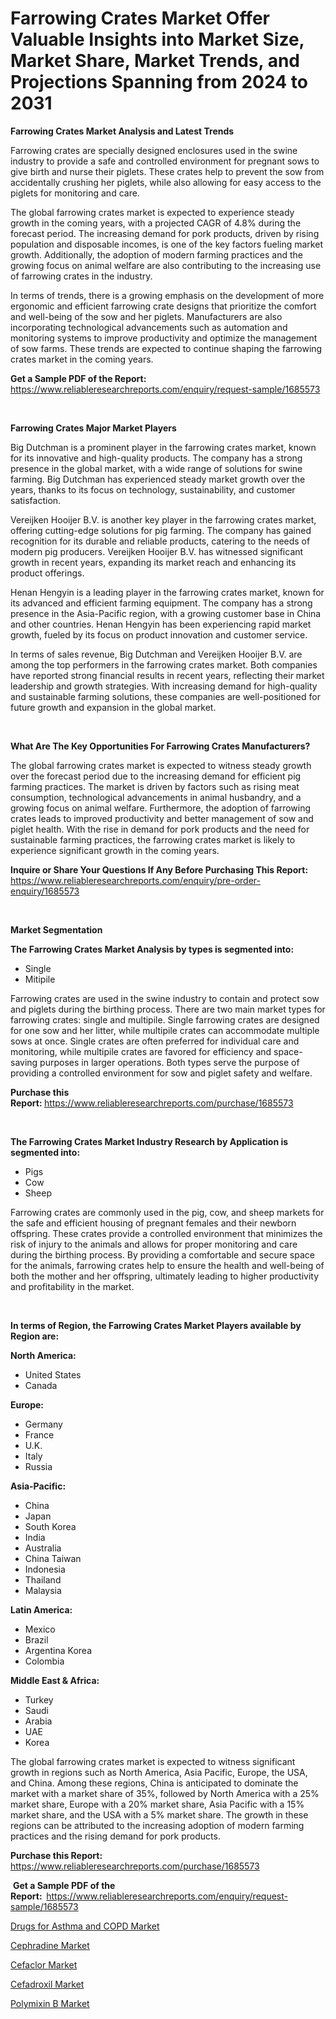 <p><h1>Farrowing Crates Market Offer Valuable Insights into Market Size, Market Share, Market Trends, and Projections Spanning from 2024 to 2031</h1></p><p><strong>Farrowing Crates Market Analysis and Latest Trends</strong></p>
<p><p>Farrowing crates are specially designed enclosures used in the swine industry to provide a safe and controlled environment for pregnant sows to give birth and nurse their piglets. These crates help to prevent the sow from accidentally crushing her piglets, while also allowing for easy access to the piglets for monitoring and care.</p><p>The global farrowing crates market is expected to experience steady growth in the coming years, with a projected CAGR of 4.8% during the forecast period. The increasing demand for pork products, driven by rising population and disposable incomes, is one of the key factors fueling market growth. Additionally, the adoption of modern farming practices and the growing focus on animal welfare are also contributing to the increasing use of farrowing crates in the industry.</p><p>In terms of trends, there is a growing emphasis on the development of more ergonomic and efficient farrowing crate designs that prioritize the comfort and well-being of the sow and her piglets. Manufacturers are also incorporating technological advancements such as automation and monitoring systems to improve productivity and optimize the management of sow farms. These trends are expected to continue shaping the farrowing crates market in the coming years.</p></p>
<p><strong>Get a Sample PDF of the Report:&nbsp;</strong> <a href="https://www.reliableresearchreports.com/enquiry/request-sample/1685573">https://www.reliableresearchreports.com/enquiry/request-sample/1685573</a></p>
<p>&nbsp;</p>
<p><strong>Farrowing Crates Major Market Players</strong></p>
<p><p>Big Dutchman is a prominent player in the farrowing crates market, known for its innovative and high-quality products. The company has a strong presence in the global market, with a wide range of solutions for swine farming. Big Dutchman has experienced steady market growth over the years, thanks to its focus on technology, sustainability, and customer satisfaction.</p><p>Vereijken Hooijer B.V. is another key player in the farrowing crates market, offering cutting-edge solutions for pig farming. The company has gained recognition for its durable and reliable products, catering to the needs of modern pig producers. Vereijken Hooijer B.V. has witnessed significant growth in recent years, expanding its market reach and enhancing its product offerings.</p><p>Henan Hengyin is a leading player in the farrowing crates market, known for its advanced and efficient farming equipment. The company has a strong presence in the Asia-Pacific region, with a growing customer base in China and other countries. Henan Hengyin has been experiencing rapid market growth, fueled by its focus on product innovation and customer service.</p><p>In terms of sales revenue, Big Dutchman and Vereijken Hooijer B.V. are among the top performers in the farrowing crates market. Both companies have reported strong financial results in recent years, reflecting their market leadership and growth strategies. With increasing demand for high-quality and sustainable farming solutions, these companies are well-positioned for future growth and expansion in the global market.</p></p>
<p>&nbsp;</p>
<p><strong>What Are The Key Opportunities For Farrowing Crates Manufacturers?</strong></p>
<p><p>The global farrowing crates market is expected to witness steady growth over the forecast period due to the increasing demand for efficient pig farming practices. The market is driven by factors such as rising meat consumption, technological advancements in animal husbandry, and a growing focus on animal welfare. Furthermore, the adoption of farrowing crates leads to improved productivity and better management of sow and piglet health. With the rise in demand for pork products and the need for sustainable farming practices, the farrowing crates market is likely to experience significant growth in the coming years.</p></p>
<p><strong>Inquire or Share Your Questions If Any Before Purchasing This Report:</strong> <a href="https://www.reliableresearchreports.com/enquiry/pre-order-enquiry/1685573">https://www.reliableresearchreports.com/enquiry/pre-order-enquiry/1685573</a></p>
<p>&nbsp;</p>
<p><strong>Market Segmentation</strong></p>
<p><strong>The Farrowing Crates Market Analysis by types is segmented into:</strong></p>
<p><ul><li>Single</li><li>Mitipile</li></ul></p>
<p><p>Farrowing crates are used in the swine industry to contain and protect sow and piglets during the birthing process. There are two main market types for farrowing crates: single and multipile. Single farrowing crates are designed for one sow and her litter, while multipile crates can accommodate multiple sows at once. Single crates are often preferred for individual care and monitoring, while multipile crates are favored for efficiency and space-saving purposes in larger operations. Both types serve the purpose of providing a controlled environment for sow and piglet safety and welfare.</p></p>
<p><strong>Purchase this Report:&nbsp;</strong><a href="https://www.reliableresearchreports.com/purchase/1685573">https://www.reliableresearchreports.com/purchase/1685573</a></p>
<p>&nbsp;</p>
<p><strong>The Farrowing Crates Market Industry Research by Application is segmented into:</strong></p>
<p><ul><li>Pigs</li><li>Cow</li><li>Sheep</li></ul></p>
<p><p>Farrowing crates are commonly used in the pig, cow, and sheep markets for the safe and efficient housing of pregnant females and their newborn offspring. These crates provide a controlled environment that minimizes the risk of injury to the animals and allows for proper monitoring and care during the birthing process. By providing a comfortable and secure space for the animals, farrowing crates help to ensure the health and well-being of both the mother and her offspring, ultimately leading to higher productivity and profitability in the market.</p></p>
<p>&nbsp;</p>
<p><strong>In terms of Region, the Farrowing Crates Market Players available by Region are:</strong></p>
<p>
    <p> <strong> North America: </strong>
        <ul>
            <li>United States</li>
            <li>Canada</li>
        </ul>
        </p> 
    <p> <strong> Europe: </strong>
        <ul>
            <li>Germany</li>
            <li>France</li>
            <li>U.K.</li>
            <li>Italy</li>
            <li>Russia</li>
        </ul>
        </p> 
    <p> <strong> Asia-Pacific: </strong>
        <ul>
            <li>China</li>
            <li>Japan</li>
            <li>South Korea</li>
            <li>India</li>
            <li>Australia</li>
            <li>China Taiwan</li>
            <li>Indonesia</li>
            <li>Thailand</li>
            <li>Malaysia</li>
        </ul>
        </p> 
    <p> <strong> Latin America: </strong>
        <ul>
            <li>Mexico</li>
            <li>Brazil</li>
            <li>Argentina Korea</li>
            <li>Colombia</li>
        </ul>
        </p> 
    <p> <strong> Middle East & Africa: </strong>
        <ul>
            <li>Turkey</li>
            <li>Saudi</li>
            <li>Arabia</li>
            <li>UAE</li>
            <li>Korea</li>
        </ul>
    </p>
    </p>
<p><p>The global farrowing crates market is expected to witness significant growth in regions such as North America, Asia Pacific, Europe, the USA, and China. Among these regions, China is anticipated to dominate the market with a market share of 35%, followed by North America with a 25% market share, Europe with a 20% market share, Asia Pacific with a 15% market share, and the USA with a 5% market share. The growth in these regions can be attributed to the increasing adoption of modern farming practices and the rising demand for pork products.</p></p>
<p><strong>Purchase this Report: </strong><a href="https://www.reliableresearchreports.com/purchase/1685573">https://www.reliableresearchreports.com/purchase/1685573</a></p>
<p>&nbsp;<strong>Get a Sample PDF of the Report:&nbsp;&nbsp;</strong><a href="https://www.reliableresearchreports.com/enquiry/request-sample/1685573">https://www.reliableresearchreports.com/enquiry/request-sample/1685573</a></p>
<p><strong></strong></p>
<p><p><a href="https://medium.com/@lawrenceburns7577/drugs-for-asthma-and-copd-market-analysis-and-sze-forecasted-for-period-from-2024-to-2031-ae58428068ac">Drugs for Asthma and COPD Market</a></p><p><a href="https://medium.com/@lawrenceburns7577/cephradine-market-size-market-outlook-and-market-forecast-2024-to-2031-f81633343a62">Cephradine Market</a></p><p><a href="https://medium.com/@lawrenceburns7577/cefaclor-market-exploring-market-share-market-trends-and-future-growth-fc4abc7474e4">Cefaclor Market</a></p><p><a href="https://medium.com/@lawrenceburns7577/cefadroxil-market-outlook-industry-overview-and-forecast-2024-to-2031-9e07fafca7aa">Cefadroxil Market</a></p><p><a href="https://medium.com/@lawrenceburns7577/polymixin-b-market-competitive-analysis-market-trends-and-forecast-to-2031-dd1b91b80d8f">Polymixin B Market</a></p></p>